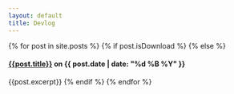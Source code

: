 ```yaml
---
layout: default
title: Devlog
---
```


{% for post in site.posts %}
{% if post.isDownload %}
{% else %}
<h4><a href="{{site.url}}{{post.url}}">{{post.title}}</a> on {{ post.date | date: "%d %B %Y" }}</h4>
{{post.excerpt}} 
{% endif %}
{% endfor %}

